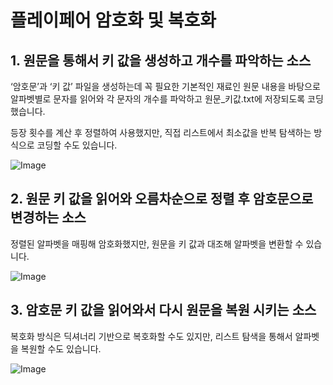 # 플레이페어 암호화 및 복호화

## 1. 원문을 통해서 키 값을 생성하고 개수를 파악하는 소스

‘암호문’과 ‘키 값’ 파일을 생성하는데 꼭 필요한 기본적인 재료인 원문 내용을 바탕으로 알파벳별로 문자를 읽어와 각 문자의 개수를 파악하고 원문_키값.txt에 저장되도록 코딩했습니다.

등장 횟수를 계산 후 정렬하여 사용했지만, 직접 리스트에서 최소값을 반복 탐색하는 방식으로 코딩할 수도 있습니다.

![Image](https://github.com/user-attachments/assets/afea4e3d-0a08-47ab-978a-cca0a00ca567)

## 2. 원문 키 값을 읽어와 오름차순으로 정렬 후 암호문으로 변경하는 소스

정렬된 알파벳을 매핑해 암호화했지만, 원문을 키 값과 대조해 알파벳을 변환할 수 있습니다.

![Image](https://github.com/user-attachments/assets/aa8a4dfa-9a93-4800-989f-174e09c3a10b)

## 3. 암호문 키 값을 읽어와서 다시 원문을 복원 시키는 소스

복호화 방식은 딕셔너리 기반으로 복호화할 수도 있지만, 리스트 탐색을 통해서 알파벳을 복원할 수도 있습니다.

![Image](https://github.com/user-attachments/assets/b41e320f-8544-4a2d-bc44-b0697c1f23f0)
